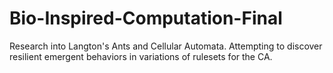 # Bio-Inspired-Computation-Final
Research into Langton's Ants and Cellular Automata. Attempting to discover resilient emergent behaviors in variations of rulesets for the CA.
